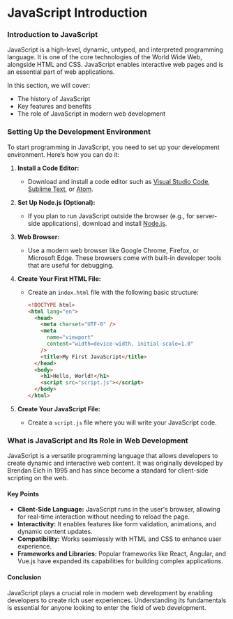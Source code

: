 # JavaScript Introduction

### Introduction to JavaScript

JavaScript is a high-level, dynamic, untyped, and interpreted programming language. It is one of the core technologies of the World Wide Web, alongside HTML and CSS. JavaScript enables interactive web pages and is an essential part of web applications.

In this section, we will cover:

- The history of JavaScript
- Key features and benefits
- The role of JavaScript in modern web development

### Setting Up the Development Environment

To start programming in JavaScript, you need to set up your development environment. Here’s how you can do it:

1. **Install a Code Editor:**

   - Download and install a code editor such as [Visual Studio Code](https://code.visualstudio.com/), [Sublime Text](https://www.sublimetext.com/), or [Atom](https://atom.io/).

2. **Set Up Node.js (Optional):**

   - If you plan to run JavaScript outside the browser (e.g., for server-side applications), download and install [Node.js](https://nodejs.org/).

3. **Web Browser:**

   - Use a modern web browser like Google Chrome, Firefox, or Microsoft Edge. These browsers come with built-in developer tools that are useful for debugging.

4. **Create Your First HTML File:**

   - Create an `index.html` file with the following basic structure:

     ```html
     <!DOCTYPE html>
     <html lang="en">
       <head>
         <meta charset="UTF-8" />
         <meta
           name="viewport"
           content="width=device-width, initial-scale=1.0"
         />
         <title>My First JavaScript</title>
       </head>
       <body>
         <h1>Hello, World!</h1>
         <script src="script.js"></script>
       </body>
     </html>
     ```

5. **Create Your JavaScript File:**
   - Create a `script.js` file where you will write your JavaScript code.

### What is JavaScript and Its Role in Web Development

JavaScript is a versatile programming language that allows developers to create dynamic and interactive web content. It was originally developed by Brendan Eich in 1995 and has since become a standard for client-side scripting on the web.

#### Key Points

- **Client-Side Language:** JavaScript runs in the user's browser, allowing for real-time interaction without needing to reload the page.
- **Interactivity:** It enables features like form validation, animations, and dynamic content updates.
- **Compatibility:** Works seamlessly with HTML and CSS to enhance user experience.
- **Frameworks and Libraries:** Popular frameworks like React, Angular, and Vue.js have expanded its capabilities for building complex applications.

#### Conclusion

JavaScript plays a crucial role in modern web development by enabling developers to create rich user experiences. Understanding its fundamentals is essential for anyone looking to enter the field of web development.
